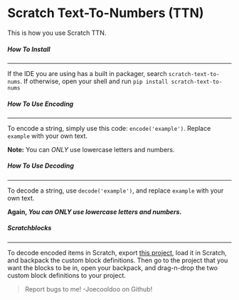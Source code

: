 # Scratch Text-To-Numbers (TTN)

This is how you use Scratch TTN.

##### How To Install
___
If the IDE you are using has a built in packager, search `scratch-text-to-nums`. If otherwise, open your shell and run `pip install scratch-text-to-nums`

##### How To Use Encoding
___
To encode a string, simply use this code: `encode('example')`. Replace `example` with your own text.

**Note:** You can *ONLY* use lowercase letters and numbers.

##### How To Use Decoding
___
To decode a string, use `decode('example')`, and replace `example` with your own text.

**Again, *You can ONLY use lowercase letters and numbers.***

##### Scratchblocks
___

To decode encoded items in Scratch, export  [this project](https://scratch.mit.edu/), load it in Scratch, and backpack the custom block definitions. Then go to the project that you want the blocks to be in, open your backpack, and drag-n-drop the two custom block definitions to your project.

> Report bugs to me! -Joecooldoo on Github!
